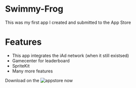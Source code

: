 # Swimmy-Frog
This was my first app I created and submitted to the App Store

# Features
* This app integrates the iAd network (when it still existsed)
* Gamecenter for leaderboard
* SpriteKit
* Many more features

Download on the ![appstore](https://itunes.apple.com/us/app/swimmy-froggy/id959782804?ls=1&mt=8) now
